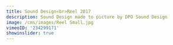```yaml
---
title: Sound Design<br>Reel 2017
description: Sound Design made to picture by DPO Sound Design
image: /cms/images/Reel Small.jpg
vimeoID: '234299171'
showinslider: true
---
```










